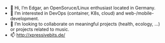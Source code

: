 - 👋 Hi, I’m Edgar, an OpenSoruce/Linux enthusiast located in Germany.
- 👀 I’m interested in DevOps (container, K8s, cloud) and web-/mobile-development.
- 💞️ I’m looking to collaborate on meaningful projects (health, ecology, ...) or projects related to music.
- 📫 http://xpressivebits.de/

<!---
edgecode/edgecode is a ✨ special ✨ repository because its `README.md` (this file) appears on your GitHub profile.
You can click the Preview link to take a look at your changes.
--->
